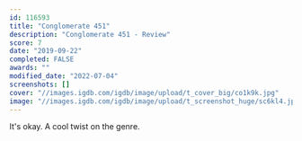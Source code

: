 ```yaml
---
id: 116593
title: "Conglomerate 451"
description: "Conglomerate 451 - Review"
score: 7
date: "2019-09-22"
completed: FALSE
awards: ""
modified_date: "2022-07-04"
screenshots: []
cover: "//images.igdb.com/igdb/image/upload/t_cover_big/co1k9k.jpg"
image: "//images.igdb.com/igdb/image/upload/t_screenshot_huge/sc6kl4.jpg"
---
```

It's okay. A cool twist on the genre.